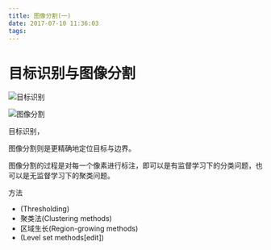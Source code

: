 ```yaml
---
title: 图像分割(一)
date: 2017-07-10 11:36:03
tags:
---
```


# 目标识别与图像分割

![目标识别](http://2.bp.blogspot.com/-ftj_Iz-qSn8/VBdQTOz_b8I/AAAAAAAAiAA/0oHuYcqZ6Qs/s1600/recog.jpg)

![图像分割](http://vision.in.tum.de/_media/spezial/bib/nieuwenhuis-cremers-pami12_2.jpg)

目标识别，

图像分割则是更精确地定位目标与边界。

图像分割的过程是对每一个像素进行标注，即可以是有监督学习下的分类问题，也可以是无监督学习下的聚类问题。

方法

- (Thresholding)
- 聚类法(Clustering methods)
- 区域生长(Region-growing methods)
- (Level set methods[edit])

